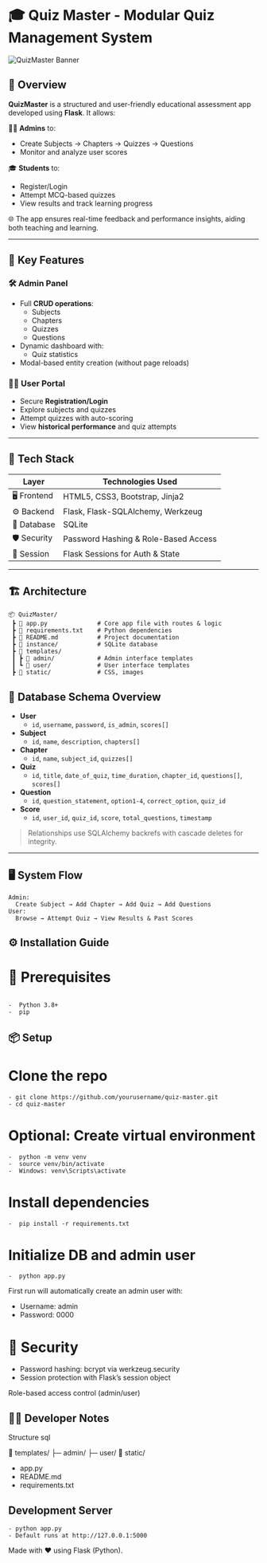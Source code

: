# 🎓 Quiz Master - Modular Quiz Management System

![QuizMaster Banner](https://img.shields.io/badge/Flask-App-blue?style=for-the-badge&logo=flask)

## 📖 Overview

**QuizMaster** is a structured and user-friendly educational assessment app developed using **Flask**. It allows:

👨‍🏫 **Admins** to:
- Create Subjects → Chapters → Quizzes → Questions
- Monitor and analyze user scores

🎓 **Students** to:
- Register/Login
- Attempt MCQ-based quizzes
- View results and track learning progress

🌐 The app ensures real-time feedback and performance insights, aiding both teaching and learning.

---

## 🚀 Key Features

### 🛠 Admin Panel
- Full **CRUD operations**:
  - Subjects
  - Chapters
  - Quizzes
  - Questions
- Dynamic dashboard with:
  - Quiz statistics
- Modal-based entity creation (without page reloads)

### 👨‍🎓 User Portal
- Secure **Registration/Login**
- Explore subjects and quizzes
- Attempt quizzes with auto-scoring
- View **historical performance** and quiz attempts

---

## 🧰 Tech Stack

| Layer           | Technologies Used |
|----------------|-------------------|
| 🖥️ Frontend    | HTML5, CSS3, Bootstrap, Jinja2 |
| ⚙️ Backend     | Flask, Flask-SQLAlchemy, Werkzeug |
| 💾 Database    | SQLite |
| 🛡️ Security    | Password Hashing & Role-Based Access |
| 🔐 Session     | Flask Sessions for Auth & State |

---
## 🏗️ Architecture

```text
📦 QuizMaster/
 ┣ 📜 app.py              # Core app file with routes & logic
 ┣ 📜 requirements.txt    # Python dependencies
 ┣ 📜 README.md           # Project documentation
 ┣ 📂 instance/           # SQLite database
 ┣ 📂 templates/
 ┃ ┣ 📂 admin/            # Admin interface templates
 ┃ ┗ 📂 user/             # User interface templates
 ┣ 📂 static/             # CSS, images
```
## 🧬 Database Schema Overview

- **User**
  - `id`, `username`, `password`, `is_admin`, `scores[]`
- **Subject**
  - `id`, `name`, `description`, `chapters[]`
- **Chapter**
  - `id`, `name`, `subject_id`, `quizzes[]`
- **Quiz**
  - `id`, `title`, `date_of_quiz`, `time_duration`, `chapter_id`, `questions[]`, `scores[]`
- **Question**
  - `id`, `question_statement`, `option1-4`, `correct_option`, `quiz_id`
- **Score**
  - `id`, `user_id`, `quiz_id`, `score`, `total_questions`, `timestamp`

> Relationships use SQLAlchemy backrefs with cascade deletes for integrity.

---

## 🖥️ System Flow

```plaintext
Admin:
  Create Subject → Add Chapter → Add Quiz → Add Questions
User:
  Browse → Attempt Quiz → View Results & Past Scores
```
## ⚙️ Installation Guide
# 🐍 Prerequisites
```plaintext

-  Python 3.8+
-  pip
```
##  📦 Setup
# Clone the repo

```plaintext
- git clone https://github.com/yourusername/quiz-master.git
- cd quiz-master
```

# Optional: Create virtual environment

```plaintext
-  python -m venv venv
-  source venv/bin/activate
-  Windows: venv\Scripts\activate
```
 

# Install dependencies

```plaintext
-  pip install -r requirements.txt
```

# Initialize DB and admin user
```plaintext
-  python app.py
```

First run will automatically create an admin user with:

- Username: admin
- Password: 0000

# 🔐 Security
- Password hashing: bcrypt via werkzeug.security
- Session protection with Flask’s session object

Role-based access control (admin/user)

## 👨‍💻 Developer Notes
Structure
sql

📁 templates/
   ├─ admin/
   ├─ user/
📁 static/
- app.py
- README.md
- requirements.txt

## Development Server

```plaintext
- python app.py
- Default runs at http://127.0.0.1:5000
```


Made with ❤️ using Flask (Python).

